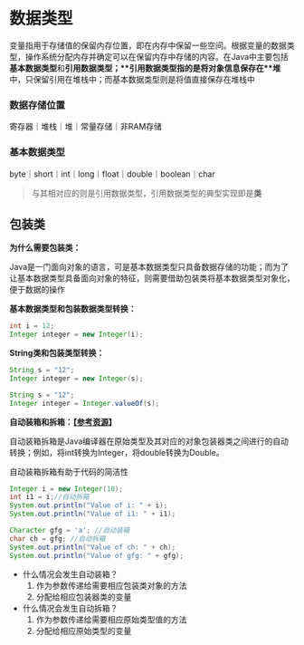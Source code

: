 # 数据类型

变量指用于存储值的保留内存位置，即在内存中保留一些空间。根据变量的数据类型，操作系统分配内存并确定可以在保留内存中存储的内容。在Java中主要包括**基本数据类型**和**引用数据类型；\**引用数据类型指的是将对象信息保存在\**堆**中，只保留引用在堆栈中；而基本数据类型则是将值直接保存在堆栈中

### 数据存储位置

寄存器｜堆栈｜堆｜常量存储｜非RAM存储

### 基本数据类型

byte｜short｜int｜long｜float｜double｜boolean｜char

> 与其相对应的则是引用数据类型，引用数据类型的典型实现即是**类**

## 包装类

**为什么需要包装类：**

Java是一门面向对象的语言，可是基本数据类型只具备数据存储的功能；而为了让基本数据类型具备面向对象的特征，则需要借助包装类将基本数据类型对象化，便于数据的操作

**基本数据类型和包装数据类型转换：**

```java
int i = 12;
Integer integer = new Integer(i);
```

**String类和包装类型转换：**

```java
String s = "12";
Integer integer = new Integer(s);

String s = "12";
Integer integer = Integer.valueOf(s);
```

**自动装箱和拆箱：【[参考资源](https://docs.oracle.com/javase/tutorial/java/data/autoboxing.html)】**

自动装箱拆箱是Java编译器在原始类型及其对应的对象包装器类之间进行的自动转换；例如，将int转换为Integer，将double转换为Double。

自动装箱拆箱有助于代码的简洁性

```java
Integer i = new Integer(10);  
int i1 = i;//自动拆箱
System.out.println("Value of i: " + i); 
System.out.println("Value of i1: " + i1); 

Character gfg = 'a'; //自动装箱
char ch = gfg; //自动拆箱
System.out.println("Value of ch: " + ch); 
System.out.println("Value of gfg: " + gfg);
```

- 什么情况会发生自动装箱？
  1. 作为参数传递给需要相应包装类对象的方法
  2. 分配给相应包装器类的变量
- 什么情况会发生自动拆箱？
  1. 作为参数传递给需要相应原始类型值的方法
  2. 分配给相应原始类型的变量